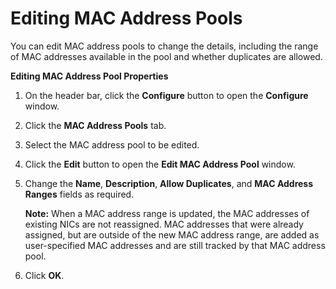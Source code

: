 # Editing MAC Address Pools

You can edit MAC address pools to change the details, including the range of MAC addresses available in the pool and whether duplicates are allowed.

**Editing MAC Address Pool Properties**

1. On the header bar, click the **Configure** button to open the **Configure** window.

2. Click the **MAC Address Pools** tab.

3. Select the MAC address pool to be edited.

4. Click the **Edit** button to open the **Edit MAC Address Pool** window.

5. Change the **Name**, **Description**, **Allow Duplicates**, and **MAC Address Ranges** fields as required.

    **Note:** When a MAC address range is updated, the MAC addresses of existing NICs are not reassigned. MAC addresses that were already assigned, but are outside of the new MAC address range, are added as user-specified MAC addresses and are still tracked by that MAC address pool.

6. Click **OK**.
